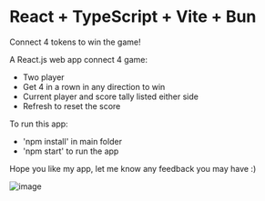 # React + TypeScript + Vite + Bun

Connect 4 tokens to win the game!

A React.js web app connect 4 game:

- Two player
- Get 4 in a rown in any direction to win
- Current player and score tally listed either side
- Refresh to reset the score

To run this app:

- 'npm install' in main folder
- 'npm start' to run the app

Hope you like my app, let me know any feedback you may have :)

![image](https://user-images.githubusercontent.com/83961538/145479845-b485aee9-54f6-468c-a966-b8d94c809a0c.png)
